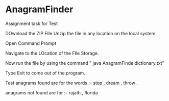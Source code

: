 # AnagramFinder
Assignment task for Test

DOwnload the ZIP FIle
Unzip the file in any location on the local system.

Open Command Prompt

Navigate to the LOcation of the FIle Storage.

Now run the file by using the command " java AnagramFinde dictionary.txt"

Type Exit to come out of the program.

Test 
anagrams found are for the words :- stop , dream , throw .

anagrams not found are for :- rajath , florida 



